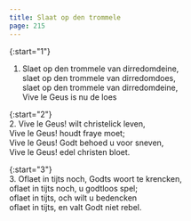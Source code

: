 ```yaml
---
title: Slaat op den trommele
page: 215
---  
```



{:start="1"}  
1. Slaet op den trommele van dirredomdeine,  
slaet op den trommele van dirredomdoes,  
slaet op den trommele van dirredomdeine,  
Vive le Geus is nu de loes  



{:start="2"}  
2. Vive le Geus! wilt christelick leven,  
Vive le Geus! houdt fraye moet;  
Vive le Geus! Godt behoed u voor sneven,  
Vive le Geus! edel christen bloet.  



{:start="3"}  
3. Oflaet in tijts noch, Godts woort te krencken,  
oflaet in tijts noch, u godtloos spel;  
oflaet in tijts, och wilt u bedencken  
oflaet in tijts, en valt Godt niet rebel.  